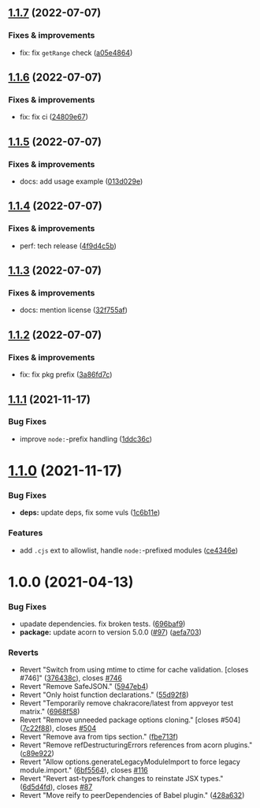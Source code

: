 ## [1.1.7](https://github.com/qiwi-forks/esm/compare/v1.1.6...v1.1.7) (2022-07-07)

### Fixes & improvements
* fix: fix `getRange` check ([a05e4864](https://github.com/qiwi-forks/esm/commit/a05e486473f56048ea951f235cf09c87a94a39c2))

## [1.1.6](https://github.com/qiwi-forks/esm/compare/v1.1.5...v1.1.6) (2022-07-07)

### Fixes & improvements
* fix: fix ci ([24809e67](https://github.com/qiwi-forks/esm/commit/24809e67d74f45ac3316266b41518811b8ae176f))

## [1.1.5](https://github.com/qiwi-forks/esm/compare/v1.1.4...v1.1.5) (2022-07-07)

### Fixes & improvements
* docs: add usage example ([013d029e](https://github.com/qiwi-forks/esm/commit/013d029edcf9e3bdb8dd0a8581281c6c3b8c0413))

## [1.1.4](https://github.com/qiwi-forks/esm/compare/v1.1.3...v1.1.4) (2022-07-07)

### Fixes & improvements
* perf: tech release ([4f9d4c5b](https://github.com/qiwi-forks/esm/commit/4f9d4c5bce1ba2d3b96c6b809e6761802bb4cb3f))

## [1.1.3](https://github.com/qiwi-forks/esm/compare/v1.1.2...v1.1.3) (2022-07-07)

### Fixes & improvements
* docs: mention license ([32f755af](https://github.com/qiwi-forks/esm/commit/32f755af8c4a3afe123c9788f1d5711cebc2269e))

## [1.1.2](https://github.com/qiwi-forks/esm/compare/v1.1.1...v1.1.2) (2022-07-07)

### Fixes & improvements
* fix: fix pkg prefix ([3a86fd7c](https://github.com/qiwi-forks/esm/commit/3a86fd7c92cf5ad9d933797cc077b5b156ab996f))

## [1.1.1](https://github.com/qiwi-forks/esm/compare/v1.1.0...v1.1.1) (2021-11-17)


### Bug Fixes

* improve `node:`-prefix handling ([1ddc36c](https://github.com/qiwi-forks/esm/commit/1ddc36c50dee95b30aeeaa3aa38a87e41b2986ad))

# [1.1.0](https://github.com/qiwi-forks/esm/compare/v1.0.0...v1.1.0) (2021-11-17)


### Bug Fixes

* **deps:** update deps, fix some vuls ([1c6b11e](https://github.com/qiwi-forks/esm/commit/1c6b11e384b94a04456fb557a9aa5ef5c99e616c))


### Features

* add `.cjs` ext to allowlist, handle `node:`-prefixed modules ([ce4346e](https://github.com/qiwi-forks/esm/commit/ce4346ef916ad5b25cb8e85480bd2b7db1baf2d2))

# 1.0.0 (2021-04-13)


### Bug Fixes

* upadate dependencies. fix broken tests. ([696baf9](https://github.com/qiwi-forks/esm/commit/696baf9c4d75a084ea854d55a84a66fe83d233f0))
* **package:** update acorn to version 5.0.0 ([#97](https://github.com/qiwi-forks/esm/issues/97)) ([aefa703](https://github.com/qiwi-forks/esm/commit/aefa703b76eb83cabf57ea33abae48467b7b0b97))


### Reverts

* Revert "Switch from using mtime to ctime for cache validation. [closes #746]" ([376438c](https://github.com/qiwi-forks/esm/commit/376438c761fde011954905823d7153b64bb3c056)), closes [#746](https://github.com/qiwi-forks/esm/issues/746)
* Revert "Remove SafeJSON." ([5947eb4](https://github.com/qiwi-forks/esm/commit/5947eb481ad32b755a42de092ed5b3891ab3fb1d))
* Revert "Only hoist function declarations." ([55d92f8](https://github.com/qiwi-forks/esm/commit/55d92f8fd02dacd0acf9cd641fb384eb1cd3c86a))
* Revert "Temporarily remove chakracore/latest from appveyor test matrix." ([6968f58](https://github.com/qiwi-forks/esm/commit/6968f58125f09d192888801d915bbfefbf8261a6))
* Revert "Remove unneeded package options cloning." [closes #504] ([7c22f88](https://github.com/qiwi-forks/esm/commit/7c22f88ee0e463624ef43d169dbe3633ec487c1d)), closes [#504](https://github.com/qiwi-forks/esm/issues/504)
* Revert "Remove ava from tips section." ([fbe713f](https://github.com/qiwi-forks/esm/commit/fbe713ffbe57f23859364c5b578053cdfcced5ad))
* Revert "Remove refDestructuringErrors references from acorn plugins." ([c89e922](https://github.com/qiwi-forks/esm/commit/c89e9222331fd37a8a4cffc90378b5d15875d84a))
* Revert "Allow options.generateLegacyModuleImport to force legacy module.import." ([6bf5564](https://github.com/qiwi-forks/esm/commit/6bf5564c61937243ee21730b383cd1512c097261)), closes [#116](https://github.com/qiwi-forks/esm/issues/116)
* Revert "Revert ast-types/fork changes to reinstate JSX types." ([6d5d4fd](https://github.com/qiwi-forks/esm/commit/6d5d4fd7302e2d67e694b96b337b7b4d0be37381)), closes [#87](https://github.com/qiwi-forks/esm/issues/87)
* Revert "Move reify to peerDependencies of Babel plugin." ([428a632](https://github.com/qiwi-forks/esm/commit/428a632a0b4e35edbdf88c412ffff5335ef5928d))
